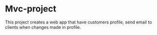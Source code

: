 # Mvc-project
This project creates a web app that have customers profile, send email to clients when changes made in profile.
